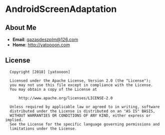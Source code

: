 # AndroidScreenAdaptation
## About Me
* **Email**: <qazasdeszplm@126.com>  
* **Home**: <http://yatoooon.com>

## License
 ``` 
   Copyright [2018] [yatoooon]

   Licensed under the Apache License, Version 2.0 (the "License");
   you may not use this file except in compliance with the License.
   You may obtain a copy of the License at

       http://www.apache.org/licenses/LICENSE-2.0

   Unless required by applicable law or agreed to in writing, software
   distributed under the License is distributed on an "AS IS" BASIS,
   WITHOUT WARRANTIES OR CONDITIONS OF ANY KIND, either express or implied.
   See the License for the specific language governing permissions and
   limitations under the License.
 ``` 

